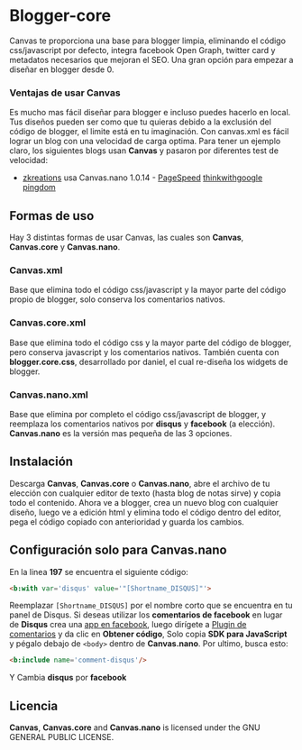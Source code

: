 # Blogger-core

Canvas te proporciona una base para blogger limpia, eliminando el código css/javascript por defecto, integra facebook Open Graph, twitter card y metadatos necesarios que mejoran el SEO. Una gran opción para empezar a diseñar en blogger desde 0. 

### Ventajas de usar Canvas

Es mucho mas fácil diseñar para blogger e incluso puedes hacerlo en local. Tus diseños pueden ser como que tu quieras debido a la exclusión del código de blogger, el limite está en tu imaginación. Con canvas.xml es fácil lograr un blog con una velocidad de carga optima. Para tener un ejemplo claro, los siguientes blogs usan **Canvas** y pasaron por diferentes test de velocidad: 

* [zkreations](http://www.zkreations.com/) usa Canvas.nano 1.0.14 - [PageSpeed](https://goo.gl/ldwghm) [thinkwithgoogle](https://goo.gl/7hAh2S) [pingdom](https://goo.gl/sWuryK)

## Formas de uso

Hay 3 distintas formas de usar Canvas, las cuales son **Canvas**, **Canvas.core** y **Canvas.nano**.

### Canvas.xml

Base que elimina todo el código css/javascript y la mayor parte del código propio de blogger, solo conserva los comentarios nativos. 

### Canvas.core.xml

Base que elimina todo el código css y la mayor parte del código de blogger, pero conserva javascript y los comentarios nativos. También cuenta con **blogger.core.css**, desarrollado por daniel, el cual re-diseña los widgets de blogger. 

### Canvas.nano.xml

Base que elimina por completo el código css/javascript de blogger, y reemplaza los comentarios nativos por **disqus** y **facebook** (a elección). **Canvas.nano** es la versión mas pequeña de las 3 opciones.

## Instalación

Descarga **Canvas**, **Canvas.core** o **Canvas.nano**, abre el archivo de tu elección con cualquier editor de texto (hasta blog de notas sirve) y copia todo el contenido. Ahora ve a blogger, crea un nuevo blog con cualquier diseño, luego ve a edición html y elimina todo el código dentro del editor, pega el código copiado con anterioridad y guarda los cambios.

## Configuración solo para Canvas.nano

En la linea **197** se encuentra el siguiente código:

```html
<b:with var='disqus' value='"[Shortname_DISQUS]"'>
```
Reemplazar `[Shortname_DISQUS]` por el nombre corto que se encuentra en tu panel de Disqus. Si deseas utilizar los **comentarios de facebook** en lugar de **Disqus** crea una [app en facebook](https://developers.facebook.com/apps/), luego dirígete a [Plugin de comentarios](https://developers.facebook.com/docs/plugins/comments/) y da clic en **Obtener código**, Solo copia **SDK para JavaScript** y pégalo debajo de `<body>` dentro de **Canvas.nano**. Por ultimo, busca esto: 

```html
<b:include name='comment-disqus'/>
```

Y Cambia **disqus** por **facebook**

## Licencia

**Canvas**, **Canvas.core** and **Canvas.nano** is licensed under the GNU GENERAL PUBLIC LICENSE.
